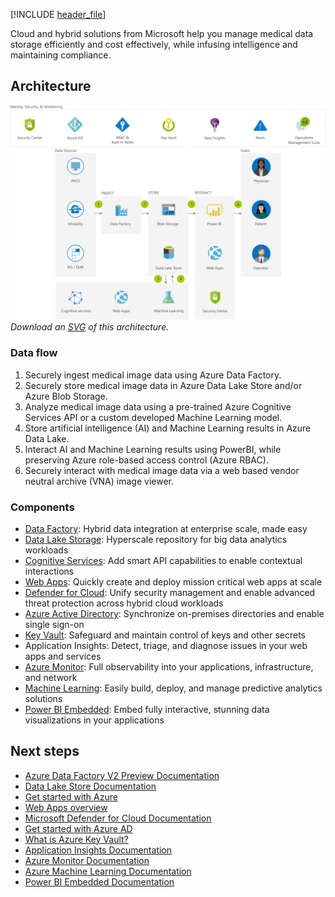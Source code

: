 [!INCLUDE [header_file](../../../includes/sol-idea-header.md)]

Cloud and hybrid solutions from Microsoft help you manage medical data storage efficiently and cost effectively, while infusing intelligence and maintaining compliance.

## Architecture

![Architecture diagram](../media/medical-data-storage.png)
*Download an [SVG](../media/medical-data-storage.svg) of this architecture.*

### Data flow

1. Securely ingest medical image data using Azure Data Factory.
1. Securely store medical image data in Azure Data Lake Store and/or Azure Blob Storage.
1. Analyze medical image data using a pre-trained Azure Cognitive Services API or a custom developed Machine Learning model.
1. Store artificial intelligence (AI) and Machine Learning results in Azure Data Lake.
1. Interact AI and Machine Learning results using PowerBI, while preserving Azure role-based access control (Azure RBAC).
1. Securely interact with medical image data via a web based vendor neutral archive (VNA) image viewer.

### Components

* [Data Factory](https://azure.microsoft.com/services/data-factory): Hybrid data integration at enterprise scale, made easy
* [Data Lake Storage](https://azure.microsoft.com/services/storage/data-lake-storage): Hyperscale repository for big data analytics workloads
* [Cognitive Services](https://azure.microsoft.com/services/cognitive-services): Add smart API capabilities to enable contextual interactions
* [Web Apps](https://azure.microsoft.com/services/app-service/web): Quickly create and deploy mission critical web apps at scale
* [Defender for Cloud](https://azure.microsoft.com/services/security-center): Unify security management and enable advanced threat protection across hybrid cloud workloads
* [Azure Active Directory](https://azure.microsoft.com/services/active-directory): Synchronize on-premises directories and enable single sign-on
* [Key Vault](https://azure.microsoft.com/services/key-vault): Safeguard and maintain control of keys and other secrets
* Application Insights: Detect, triage, and diagnose issues in your web apps and services
* [Azure Monitor](https://azure.microsoft.com/services/monitor): Full observability into your applications, infrastructure, and network
* [Machine Learning](/azure/machine-learning): Easily build, deploy, and manage predictive analytics solutions
* [Power BI Embedded](https://azure.microsoft.com/services/power-bi-embedded): Embed fully interactive, stunning data visualizations in your applications

## Next steps

* [Azure Data Factory V2 Preview Documentation](/azure/data-factory)
* [Data Lake Store Documentation](/azure/data-lake-store)
* [Get started with Azure](/azure/guides/developer/azure-developer-guide)
* [Web Apps overview](/azure/app-service/app-service-web-overview)
* [Microsoft Defender for Cloud Documentation](/azure/security-center)
* [Get started with Azure AD](/azure/active-directory/get-started-azure-ad)
* [What is Azure Key Vault?](/azure/key-vault/key-vault-overview)
* [Application Insights Documentation](/azure/application-insights)
* [Azure Monitor Documentation](/azure/monitoring-and-diagnostics)
* [Azure Machine Learning Documentation](/azure/machine-learning)
* [Power BI Embedded Documentation](/azure/power-bi-embedded)
